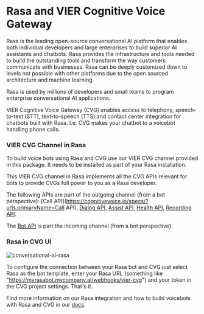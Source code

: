 # Rasa and VIER Cognitive Voice Gateway

Rasa is the leading open-source conversational AI platform that enables both individual developers and large enterprises to build superior AI assistants and chatbots. Rasa provides the infrastructure and tools needed to build the outstanding tools and transform the way customers communicate with businesses. Rasa can be deeply customized down to levels not possible with other platforms due to the open sourced architecture and machine learning.

Rasa is used by millions of developers and small teams to program enterprise conversational AI applications.

VIER Cognitive Voice Gateway (CVG) enables access to telephony, speech-to-text (STT), text-to-speech (TTS) and contact center integration for chatbots built with Rasa. I.e. CVG makes your chatbot to a voicebot handling phone calls.

### VIER CVG Channel in Rasa

To build voice bots using Rasa and CVG use our VIER CVG channel provided in this package. It needs to be installed as part of your Rasa installation.

This VIER CVG channel in Rasa implements all the CVG APIs relevant for bots to provide CVGs full power to you as a Rasa developer. 

The following APIs are part of the outgoing channel (from a bot perspective): [Call API](https://cognitivevoice.io/specs/?urls.primaryName=Call API), [Dialog API](https://cognitivevoice.io/specs/?urls.primaryName=Dialog%20API), [Assist API](https://cognitivevoice.io/specs/?urls.primaryName=Assist%20API), [Health API](https://cognitivevoice.io/specs/?urls.primaryName=Health%20API), [Recording API](https://cognitivevoice.io/specs/?urls.primaryName=Recording%20API).

The [Bot API](https://cognitivevoice.io/specs/?urls.primaryName=Bot%20API%20(Client)) is part the incoming channel (from a bot perspective). 

### Rasa in CVG UI

![conversational-ai-rasa](https://user-images.githubusercontent.com/42033366/192627897-cc2ec42e-0bf4-4c91-bcf9-242a6077b609.PNG)

To configure the connection between your Rasa bot and CVG just select Rasa as the bot template, enter your Rasa URL (something like "https://myrasabot.mycompany.ai/webhooks/vier-cvg") and your token in the CVG project settings. That's it.

Find more information on our Rasa integration and how to build voicebots with Rasa and CVG in our [docs](https://cognitivevoice.io/docs/conversational-ai/conversational-ai-rasa.html).
